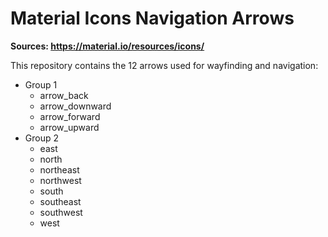 # Material Icons Navigation Arrows
**Sources: https://material.io/resources/icons/**

This repository contains the 12 arrows used for wayfinding and navigation:
* Group 1
	* arrow_back
	* arrow_downward
	* arrow_forward
	* arrow_upward
* Group 2
	* east
	* north
	* northeast
	* northwest
	* south
	* southeast
	* southwest
	* west
